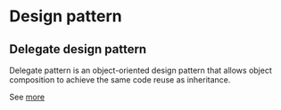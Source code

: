 # Design pattern

## Delegate design pattern

Delegate pattern is an object-oriented design pattern that allows object composition to achieve the same code reuse as inheritance.

See [more](delegate.md)
